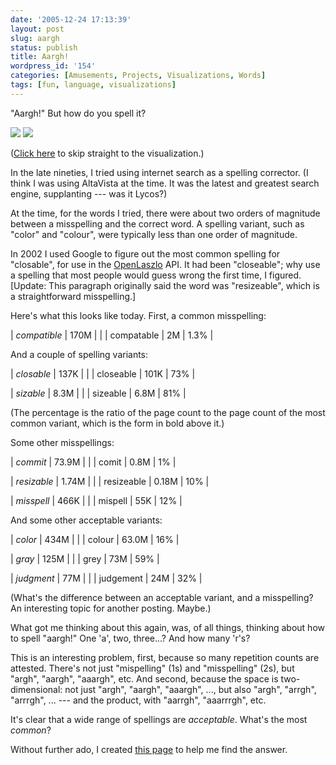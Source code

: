 ```yaml
---
date: '2005-12-24 17:13:39'
layout: post
slug: aargh
status: publish
title: Aargh!
wordpress_id: '154'
categories: [Amusements, Projects, Visualizations, Words]
tags: [fun, language, visualizations]
---
```


"Aargh!"  But how do you spell it?

![](/images/2005/aargh-table-small.jpg)
![](/images/2005/aargh-viz-small.jpg)

([Click here](http://osteele.com/words/aargh) to skip straight to the visualization.)

<!-- more -->

In the late nineties, I tried using internet search as a spelling corrector.  (I think I was using AltaVista at the time.  It was the latest and greatest search engine, supplanting --- was it Lycos?)

At the time, for the words I tried, there were about two orders of magnitude between a misspelling and the correct word.  A spelling variant, such as "color" and "colour", were typically less than one order of magnitude.

In 2002 I used Google to figure out the most common spelling for "closable", for use in the [OpenLaszlo](http://openlaszlo.org) API.  It had been "closeable"; why use a spelling that most people would guess wrong the first time, I figured.  [Update: This paragraph originally said the word was "resizeable", which is a straightforward misspelling.]

Here's what this looks like today.  First, a common misspelling:

| *compatible* | 170M |      |
| compatable   | 2M   | 1.3% |

And a couple of spelling variants:

| *closable* | 137K |        |
| closeable  | 101K | 73% |

| *sizable* | 8.3M |     |
| sizeable  | 6.8M | 81% |

(The percentage is the ratio of the page count to the page count of the most common variant, which is the form in bold above it.)

Some other misspellings:

| *commit* | 73.9M |    |
| comit    | 0.8M  | 1% |

| *resizable* | 1.74M |     |
| resizeable  | 0.18M | 10% |

| *misspell* | 466K |     |
| mispell    | 55K  | 12% |

And some other acceptable variants:

| *color* | 434M  |     |
| colour  | 63.0M | 16% |

| *gray* | 125M |     |
| grey   | 73M  | 59% |

| *judgment* | 77M |     |
| judgement  | 24M | 32% |

(What's the difference between an acceptable variant, and a misspelling?  An interesting topic for another posting.  Maybe.)

What got me thinking about this again, was, of all things, thinking about how to spell "aargh!"  One 'a', two, three...?  And how many 'r's?

This is an interesting problem, first, because so many repetition counts are attested.  There's not just "mispelling" (1s) and "misspelling" (2s), but "argh", "aargh", "aaargh", etc.  And second, because the space is two-dimensional:  not just "argh", "aargh", "aaargh", ..., but also "argh", "arrgh", "arrrgh", ... --- and the product, with "aarrgh", "aaarrrgh", etc.

It's clear that a wide range of spellings are _acceptable_.  What's the most _common_?

Without further ado, I created [this page](http://osteele.com/words/aargh) to help me find the answer.
